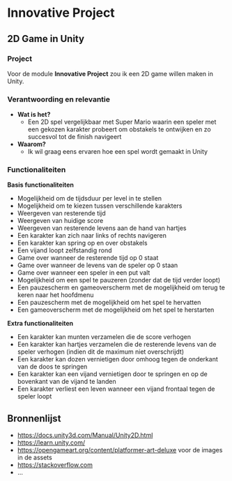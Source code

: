 # Innovative Project 

## **2D Game in Unity**

### Project

Voor de module **Innovative Project** zou ik een 2D game willen maken in Unity.  

### Verantwoording en relevantie
- **Wat is het?**
    - Een 2D spel vergelijkbaar met Super Mario waarin een speler met een gekozen karakter probeert om obstakels te ontwijken en zo succesvol tot de finish navigeert
- **Waarom?**
    - Ik wil graag eens ervaren hoe een spel wordt gemaakt in Unity

### Functionaliteiten
**Basis functionaliteiten**
- Mogelijkheid om de tijdsduur per level in te stellen
- Mogelijkheid om te kiezen tussen verschillende karakters
- Weergeven van resterende tijd
- Weergeven van huidige score
- Weergeven van resterende levens aan de hand van hartjes
- Een karakter kan zich naar links of rechts navigeren
- Een karakter kan spring op en over obstakels
- Een vijand loopt zelfstandig rond
- Game over wanneer de resterende tijd op 0 staat
- Game over wanneer de levens van de speler op 0 staan
- Game over wanneer een speler in een put valt
- Mogelijkheid om een spel te pauzeren (zonder dat de tijd verder loopt)
- Een pauzescherm en gameoverscherm met de mogelijkheid om terug te keren naar het hoofdmenu
- Een pauzescherm met de mogelijkheid om het spel te hervatten
- Een gameoverscherm met de mogelijkheid om het spel te herstarten

**Extra functionaliteiten**
- Een karakter kan munten verzamelen die de score verhogen
- Een karakter kan hartjes verzamelen die de resterende levens van de speler verhogen (indien dit de maximum niet overschrijdt)
- Een karakter kan dozen vernietigen door omhoog tegen de onderkant van de doos te springen
- Een karakter kan een vijand vernietigen door te springen en op de bovenkant van de vijand te landen
- Een karakter verliest een leven wanneer een vijand frontaal tegen de speler loopt

## Bronnenlijst
- https://docs.unity3d.com/Manual/Unity2D.html
- https://learn.unity.com/ 
- https://opengameart.org/content/platformer-art-deluxe voor de images in de assets
- https://stackoverflow.com
- ...
